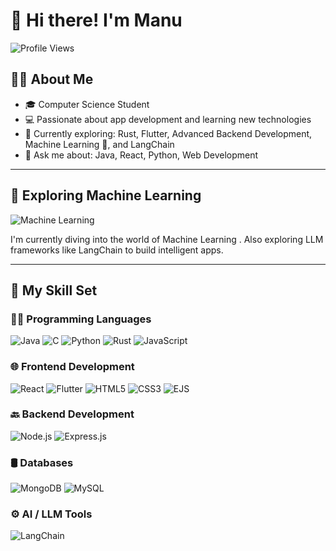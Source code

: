 # 👋 Hi there! I'm Manu

![Profile Views](https://komarev.com/ghpvc/?username=your-github-username&color=blue)

## 👨‍💻 About Me

- 🎓 Computer Science Student  
- 💻 Passionate about app development and learning new technologies  
- 🌱 Currently exploring: Rust, Flutter, Advanced Backend Development, Machine Learning 🤖, and LangChain  
- 💬 Ask me about: Java, React, Python, Web Development  

---

## 🤖 Exploring Machine Learning
![Machine Learning](https://img.shields.io/badge/Machine%20Learning-009688?style=for-the-badge&logo=tensorflow&logoColor=white)

I'm currently diving into the world of Machine Learning . Also exploring LLM frameworks like LangChain to build intelligent apps.

---

## 🚀 My Skill Set

### 🧑‍💻 Programming Languages
![Java](https://img.shields.io/badge/Java-ED8B00?style=for-the-badge&logo=java&logoColor=white)
![C](https://img.shields.io/badge/C-00599C?style=for-the-badge&logo=c&logoColor=white)
![Python](https://img.shields.io/badge/Python-3776AB?style=for-the-badge&logo=python&logoColor=white)
![Rust](https://img.shields.io/badge/Rust-000000?style=for-the-badge&logo=rust&logoColor=white)
![JavaScript](https://img.shields.io/badge/JavaScript-F7DF1E?style=for-the-badge&logo=javascript&logoColor=black)

### 🌐 Frontend Development
![React](https://img.shields.io/badge/React-20232A?style=for-the-badge&logo=react&logoColor=61DAFB)
![Flutter](https://img.shields.io/badge/Flutter-02569B?style=for-the-badge&logo=flutter&logoColor=white)
![HTML5](https://img.shields.io/badge/HTML5-E34F26?style=for-the-badge&logo=html5&logoColor=white)
![CSS3](https://img.shields.io/badge/CSS3-1572B6?style=for-the-badge&logo=css3&logoColor=white)
![EJS](https://img.shields.io/badge/EJS-000000?style=for-the-badge&logo=ejs&logoColor=white)

### 🔙 Backend Development
![Node.js](https://img.shields.io/badge/Node.js-339933?style=for-the-badge&logo=nodedotjs&logoColor=white)
![Express.js](https://img.shields.io/badge/Express.js-000000?style=for-the-badge&logo=express&logoColor=white)

### 🛢️ Databases
![MongoDB](https://img.shields.io/badge/MongoDB-4EA94B?style=for-the-badge&logo=mongodb&logoColor=white)
![MySQL](https://img.shields.io/badge/MySQL-4479A1?style=for-the-badge&logo=mysql&logoColor=white)

### ⚙️ AI / LLM Tools
![LangChain](https://img.shields.io/badge/LangChain-000000?style=for-the-badge&logo=langchain&logoColor=white)
